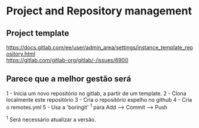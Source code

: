 # Project and Repository management

## Project template

<https://docs.gitlab.com/ee/user/admin_area/settings/instance_template_repository.html>  
<https://gitlab.com/gitlab-org/gitlab/-/issues/6900>  

## Parece que a melhor gestão será

1 - Inicia um novo repositório no gitlab, a partir de um template.
2 - Clona localmente este repositório
3 - Cria o repositório espelho no github
4 - Cria o remotes.yml
5 - Usa a 'boringit' <sup>1</sup> para Add --> Commit --> Push

<sup>1</sup> Será necessário atualizar a versão.

